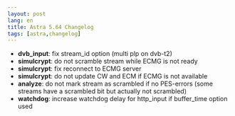 ```yaml
---
layout: post
lang: en
title: Astra 5.64 Changelog
tags: [astra,changelog]
---
```


- **dvb_input**: fix stream_id option (multi plp on dvb-t2)
- **simulcrypt**: do not scramble stream while ECMG is not ready
- **simulcrypt**: fix reconnect to ECMG server
- **simulcrypt**: do not update CW and ECM if ECMG is not available
- **analyze**: do not mark stream as scrambled if no PES-errors (some streams have a scrambled bit but actually not scrambled)
- **watchdog**: increase watchdog delay for http_input if buffer_time option used

